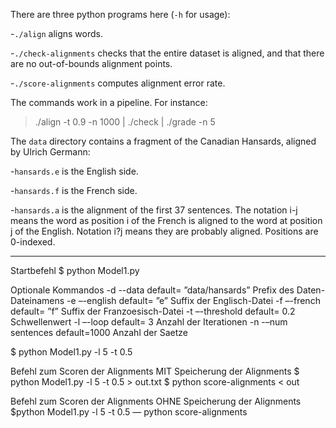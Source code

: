 There are three python programs here (`-h` for usage):

-`./align` aligns words.

-`./check-alignments` checks that the entire dataset is aligned, and
  that there are no out-of-bounds alignment points.

-`./score-alignments` computes alignment error rate.

The commands work in a pipeline. For instance:

   > ./align -t 0.9 -n 1000 | ./check | ./grade -n 5

The `data` directory contains a fragment of the Canadian Hansards,
aligned by Ulrich Germann:

-`hansards.e` is the English side.

-`hansards.f` is the French side.

-`hansards.a` is the alignment of the first 37 sentences. The 
  notation i-j means the word as position i of the French is 
  aligned to the word at position j of the English. Notation 
  i?j means they are probably aligned. Positions are 0-indexed.
  
---------------------------------------------------------------- 
Startbefehl 
$ python Model1.py

Optionale Kommandos
-d  --data				default= ”data/hansards”	Prefix des Daten-Dateinamens
-e 	–-english			default= ”e”				Suffix der Englisch-Datei
-f 	–-french			default= ”f”				Suffix der Franzoesisch-Datei
-t 	–-threshold			default= 0.2				Schwellenwert
-l 	–-loop				default= 3					Anzahl der Iterationen
-n  -–num sentences   	default=1000				Anzahl der Saetze

$ python Model1.py -l 5 -t 0.5

Befehl zum Scoren der Alignments MIT Speicherung der Alignments
$ python Model1.py -l 5 -t 0.5 > out.txt
$ python score-alignments < out

Befehl zum Scoren der Alignments OHNE Speicherung der Alignments
$python Model1.py -l 5 -t 0.5 — python score-alignments